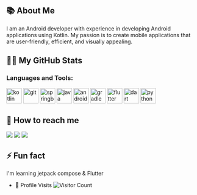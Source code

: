 
 ## 📚 About Me

I am an Android developer with experience in developing Android applications using Kotlin. My passion is to create mobile applications that are user-friendly, efficient, and visually appealing.


<!-- GitHub Stats -->
## 👨‍💻 My GitHub Stats



<!-- <div>
<!--    <img align="center" src="https://github-readme-streak-stats.herokuapp.com/?user=GreatGrant" alt="Grant's LangStat" />
 <a href="https://github.com/anuraghazra/convoychat">
  <img height="180px" align="center" src="https://github-readme-stats.vercel.app/api/top-langs/?username=GreatGrant&langs_count=8&theme=jolly&layout=compact" />
</a>
 -->
<!--   <img align="center" src="https://github-readme-stats.vercel.app/api/top-langs?username=GreatGrant&langs_count=10&show_icons=true&locale=en&layout=compact&theme=dark" alt="Grant's language" height="192px"  width="500px"/> 

</div> 
-->



<h3 align="left">Languages and Tools:</h3>
<p align="left">
    <img src="https://www.vectorlogo.zone/logos/kotlinlang/kotlinlang-icon.svg" alt="kotlin" width="40" height="40"/>
    <img src="https://www.vectorlogo.zone/logos/git-scm/git-scm-icon.svg" alt="git" width="40" height="40"/>
    <img src="https://www.vectorlogo.zone/logos/springio/springio-icon.svg" alt="springboot" width="40" height="40"/>
    <img src="https://www.vectorlogo.zone/logos/java/java-icon.svg" alt="java" width="40" height="40"/>
    <img src="https://www.vectorlogo.zone/logos/android/android-icon.svg" alt="android" width="40" height="40"/>
    <img src="https://www.vectorlogo.zone/logos/gradle/gradle-icon.svg" alt="gradle" width="40" height="40"/>
    <img src="https://www.vectorlogo.zone/logos/flutterio/flutterio-icon.svg" alt="flutter" width="40" height="40"/>
    <img src="https://www.vectorlogo.zone/logos/dartlang/dartlang-icon.svg" alt="dart" width="40" height="40"/>
    <img src="https://www.vectorlogo.zone/logos/python/python-icon.svg" alt="python" width="40" height="40"/>
</p>




<!-- Social Media accounts -->
## 👀 How to reach me

[<img src="https://img.shields.io/badge/GitHub-%2312100E.svg?&style=for-the-badge&logo=Github&logoColor=white"/>](https://github.com/GreatGrant)
[<img src="https://img.shields.io/badge/twitter-%231DA1F2.svg?&style=for-the-badge&logo=twitter&logoColor=white"/>](https://twitter.com/iAmGreatGrant)
[<img src="https://img.shields.io/badge/linkedin-%230077B5.svg?&style=for-the-badge&logo=linkedin&logoColor=white"/>](https://www.linkedin.com/in/great-grant-williams//)

## ⚡ Fun fact
I'm learning jetpack compose & Flutter

- :busstop: Profile Visits ![Visitor Count](https://profile-counter.glitch.me/GreatGrant/count.svg)
